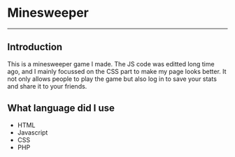 <h1>Minesweeper</h1>
<hr>

<h2>Introduction</h2>
<p>This is a minesweeper game I made. The JS code was editted long time ago, and I mainly focussed on the CSS part to make my page looks better. It not only allows people to play the game but also log in to save your stats and share it to your friends.</p>

<h2>What language did I use</h2>
<ul>
    <li>HTML</li>
    <li>Javascript</li>
    <li>CSS</li>
    <li>PHP</li>
</ul>